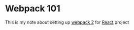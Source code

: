# Webpack 101
This is my note about setting up [webpack 2](https://webpack.js.org/) for [React](https://facebook.github.io/react/) project
